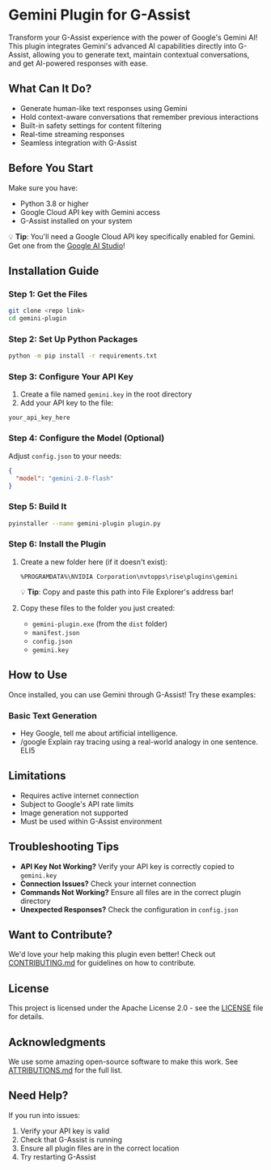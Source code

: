 # Gemini Plugin for G-Assist

Transform your G-Assist experience with the power of Google's Gemini AI! This plugin integrates Gemini's advanced AI capabilities directly into G-Assist, allowing you to generate text, maintain contextual conversations, and get AI-powered responses with ease.

## What Can It Do?
- Generate human-like text responses using Gemini
- Hold context-aware conversations that remember previous interactions
- Built-in safety settings for content filtering
- Real-time streaming responses
- Seamless integration with G-Assist

## Before You Start
Make sure you have:
- Python 3.8 or higher
- Google Cloud API key with Gemini access
- G-Assist installed on your system

💡 **Tip**: You'll need a Google Cloud API key specifically enabled for Gemini. Get one from the [Google AI Studio](https://aistudio.google.com/apikey)!

## Installation Guide

### Step 1: Get the Files
```bash
git clone <repo link>
cd gemini-plugin
```

### Step 2: Set Up Python Packages
```bash
python -m pip install -r requirements.txt
```

### Step 3: Configure Your API Key
1. Create a file named `gemini.key` in the root directory
2. Add your API key to the file:
```gemini.key
your_api_key_here
```

### Step 4: Configure the Model (Optional)
Adjust `config.json` to your needs:
```json
{
  "model": "gemini-2.0-flash"
}
```

### Step 5: Build It
```bash
pyinstaller --name gemini-plugin plugin.py
```

### Step 6: Install the Plugin
1. Create a new folder here (if it doesn't exist):
   ```
   %PROGRAMDATA%\NVIDIA Corporation\nvtopps\rise\plugins\gemini
   ```
   💡 **Tip**: Copy and paste this path into File Explorer's address bar!

2. Copy these files to the folder you just created:
   - `gemini-plugin.exe` (from the `dist` folder)
   - `manifest.json`
   - `config.json`
   - `gemini.key`

## How to Use
Once installed, you can use Gemini through G-Assist! Try these examples:

### Basic Text Generation
- Hey Google, tell me about artificial intelligence.
- /google Explain ray tracing using a real-world analogy in one sentence. ELI5

## Limitations
- Requires active internet connection
- Subject to Google's API rate limits
- Image generation not supported
- Must be used within G-Assist environment

## Troubleshooting Tips
- **API Key Not Working?** Verify your API key is correctly copied to `gemini.key`
- **Connection Issues?** Check your internet connection
- **Commands Not Working?** Ensure all files are in the correct plugin directory
- **Unexpected Responses?** Check the configuration in `config.json`

## Want to Contribute?
We'd love your help making this plugin even better! Check out [CONTRIBUTING.md](CONTRIBUTING.md) for guidelines on how to contribute.

## License
This project is licensed under the Apache License 2.0 - see the [LICENSE](LICENSE) file for details.

## Acknowledgments
We use some amazing open-source software to make this work. See [ATTRIBUTIONS.md](ATTRIBUTIONS.md) for the full list.

## Need Help?
If you run into issues:
1. Verify your API key is valid
2. Check that G-Assist is running
3. Ensure all plugin files are in the correct location
4. Try restarting G-Assist
